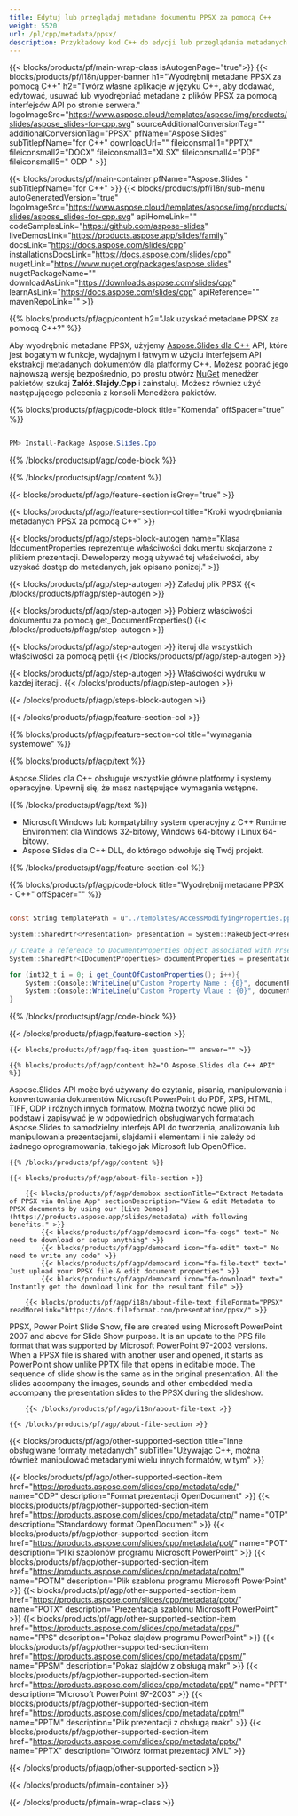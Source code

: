 ```yaml
---
title: Edytuj lub przeglądaj metadane dokumentu PPSX za pomocą C++
weight: 5520
url: /pl/cpp/metadata/ppsx/ 
description: Przykładowy kod C++ do edycji lub przeglądania metadanych pliku PPSX w C++ Runtime Environment dla Windows 32-bitowy, Windows 64-bitowy i Linux 64-bitowy.
---
```


{{< blocks/products/pf/main-wrap-class isAutogenPage="true">}}
{{< blocks/products/pf/i18n/upper-banner h1="Wyodrębnij metadane PPSX za pomocą C++" h2="Twórz własne aplikacje w języku C++, aby dodawać, edytować, usuwać lub wyodrębniać metadane z plików PPSX za pomocą interfejsów API po stronie serwera." logoImageSrc="https://www.aspose.cloud/templates/aspose/img/products/slides/aspose_slides-for-cpp.svg" sourceAdditionalConversionTag="" additionalConversionTag="PPSX" pfName="Aspose.Slides" subTitlepfName="for C++" downloadUrl="" fileiconsmall1="PPTX" fileiconsmall2="DOCX" fileiconsmall3="XLSX" fileiconsmall4="PDF" fileiconsmall5=" ODP " >}}

{{< blocks/products/pf/main-container pfName="Aspose.Slides " subTitlepfName="for C++" >}}
{{< blocks/products/pf/i18n/sub-menu autoGeneratedVersion="true" logoImageSrc="https://www.aspose.cloud/templates/aspose/img/products/slides/aspose_slides-for-cpp.svg" apiHomeLink="" codeSamplesLink="https://github.com/aspose-slides" liveDemosLink="https://products.aspose.app/slides/family" docsLink="https://docs.aspose.com/slides/cpp" installationsDocsLink="https://docs.aspose.com/slides/cpp" nugetLink="https://www.nuget.org/packages/aspose.slides" nugetPackageName="" downloadAsLink="https://downloads.aspose.com/slides/cpp" learnAsLink="https://docs.aspose.com/slides/cpp" apiReference="" mavenRepoLink="" >}}

{{% blocks/products/pf/agp/content h2="Jak uzyskać metadane PPSX za pomocą C++?" %}}

 Aby wyodrębnić metadane PPSX, użyjemy
 [Aspose.Slides dla C++](https://products.aspose.com/slides/cpp)
 API, które jest bogatym w funkcje, wydajnym i łatwym w użyciu interfejsem API ekstrakcji metadanych dokumentów dla platformy C++. Możesz pobrać jego najnowszą wersję bezpośrednio, po prostu otwórz
 [NuGet](https://www.nuget.org/packages/aspose.slides)
 menedżer pakietów, szukaj
 **Załóż.Slajdy.Cpp**
 i zainstaluj. Możesz również użyć następującego polecenia z konsoli Menedżera pakietów.

{{% blocks/products/pf/agp/code-block title="Komenda" offSpacer="true" %}}

```cs

PM> Install-Package Aspose.Slides.Cpp

```

{{% /blocks/products/pf/agp/code-block %}}

{{% /blocks/products/pf/agp/content %}}

{{< blocks/products/pf/agp/feature-section isGrey="true" >}}


{{< blocks/products/pf/agp/feature-section-col title="Kroki wyodrębniania metadanych PPSX za pomocą C++" >}}

{{< blocks/products/pf/agp/steps-block-autogen name="Klasa IdocumentProperties reprezentuje właściwości dokumentu skojarzone z plikiem prezentacji. Deweloperzy mogą używać tej właściwości, aby uzyskać dostęp do metadanych, jak opisano poniżej." >}}

{{< blocks/products/pf/agp/step-autogen >}}
Załaduj plik PPSX
{{< /blocks/products/pf/agp/step-autogen >}}

{{< blocks/products/pf/agp/step-autogen >}}
Pobierz właściwości dokumentu za pomocą get\_DocumentProperties()
{{< /blocks/products/pf/agp/step-autogen >}}

{{< blocks/products/pf/agp/step-autogen >}}
iteruj dla wszystkich właściwości za pomocą pętli
{{< /blocks/products/pf/agp/step-autogen >}}

{{< blocks/products/pf/agp/step-autogen >}}
Właściwości wydruku w każdej iteracji.
{{< /blocks/products/pf/agp/step-autogen >}}

{{< /blocks/products/pf/agp/steps-block-autogen >}}

{{< /blocks/products/pf/agp/feature-section-col >}}

{{% blocks/products/pf/agp/feature-section-col title="wymagania systemowe" %}}

{{% blocks/products/pf/agp/text %}}

 Aspose.Slides dla C++ obsługuje wszystkie główne platformy i systemy operacyjne. Upewnij się, że masz następujące wymagania wstępne.

{{% /blocks/products/pf/agp/text %}}

- Microsoft Windows lub kompatybilny system operacyjny z C++ Runtime Environment dla Windows 32-bitowy, Windows 64-bitowy i Linux 64-bitowy.
- Aspose.Slides dla C++ DLL, do którego odwołuje się Twój projekt.

{{% /blocks/products/pf/agp/feature-section-col %}}

{{% blocks/products/pf/agp/code-block title="Wyodrębnij metadane PPSX - C++" offSpacer="" %}}

```cs

const String templatePath = u"../templates/AccessModifyingProperties.ppsx";

System::SharedPtr<Presentation> presentation = System::MakeObject<Presentation>(templatePath);

// Create a reference to DocumentProperties object associated with Prsentation
System::SharedPtr<IDocumentProperties> documentProperties = presentation->get_DocumentProperties();

for (int32_t i = 0; i get_CountOfCustomProperties(); i++){
	System::Console::WriteLine(u"Custom Property Name : {0}", documentProperties->GetCustomPropertyName(i));
	System::Console::WriteLine(u"Custom Property Vlaue : {0}", documentProperties->idx_get(documentProperties->GetCustomPropertyName(i)));
}  

```

{{% /blocks/products/pf/agp/code-block %}}

{{< /blocks/products/pf/agp/feature-section >}}

    {{< blocks/products/pf/agp/faq-item question="" answer="" >}}
 

<!-- aboutfile Starts -->

    {{% blocks/products/pf/agp/content h2="O Aspose.Slides dla C++ API" %}}

 Aspose.Slides API może być używany do czytania, pisania, manipulowania i konwertowania dokumentów Microsoft PowerPoint do PDF, XPS, HTML, TIFF, ODP i różnych innych formatów. Można tworzyć nowe pliki od podstaw i zapisywać je w odpowiednich obsługiwanych formatach. Aspose.Slides to samodzielny interfejs API do tworzenia, analizowania lub manipulowania prezentacjami, slajdami i elementami i nie zależy od żadnego oprogramowania, takiego jak Microsoft lub OpenOffice.  



    {{% /blocks/products/pf/agp/content %}}

    {{< blocks/products/pf/agp/about-file-section >}}

        {{< blocks/products/pf/agp/demobox sectionTitle="Extract Metadata of PPSX via Online App" sectionDescription="View & edit Metadata to PPSX documents by using our [Live Demos](https://products.aspose.app/slides/metadata) with following benefits." >}}
            {{< blocks/products/pf/agp/democard icon="fa-cogs" text=" No need to download or setup anything" >}}
            {{< blocks/products/pf/agp/democard icon="fa-edit" text=" No need to write any code" >}}
            {{< blocks/products/pf/agp/democard icon="fa-file-text" text=" Just upload your PPSX file & edit document properties" >}}
            {{< blocks/products/pf/agp/democard icon="fa-download" text=" Instantly get the download link for the resultant file" >}}

        {{< blocks/products/pf/agp/i18n/about-file-text fileFormat="PPSX" readMoreLink="https://docs.fileformat.com/presentation/ppsx/" >}}
PPSX, Power Point Slide Show, file are created using Microsoft PowerPoint 2007 and above for Slide Show purpose. It is an update to the PPS file format that was supported by Microsoft PowerPoint 97-2003 versions. When a PPSX file is shared with another user and opened, it starts as PowerPoint show unlike PPTX file that opens in editable mode. The sequence of slide show is the same as in the original presentation. All the slides accompany the images, sounds and other embedded media accompany the presentation slides to the PPSX during the slideshow.

        {{< /blocks/products/pf/agp/i18n/about-file-text >}}

    {{< /blocks/products/pf/agp/about-file-section >}}

<!-- aboutfile Ends -->

{{< blocks/products/pf/agp/other-supported-section title="Inne obsługiwane formaty metadanych" subTitle="Używając C++, można również manipulować metadanymi wielu innych formatów, w tym" >}}

{{< blocks/products/pf/agp/other-supported-section-item href="https://products.aspose.com/slides/cpp/metadata/odp/" name="ODP" description="Format prezentacji OpenDocument" >}}
{{< blocks/products/pf/agp/other-supported-section-item href="https://products.aspose.com/slides/cpp/metadata/otp/" name="OTP" description="Standardowy format OpenDocument" >}}
{{< blocks/products/pf/agp/other-supported-section-item href="https://products.aspose.com/slides/cpp/metadata/pot/" name="POT" description="Pliki szablonów programu Microsoft PowerPoint" >}}
{{< blocks/products/pf/agp/other-supported-section-item href="https://products.aspose.com/slides/cpp/metadata/potm/" name="POTM" description="Plik szablonu programu Microsoft PowerPoint" >}}
{{< blocks/products/pf/agp/other-supported-section-item href="https://products.aspose.com/slides/cpp/metadata/potx/" name="POTX" description="Prezentacja szablonu Microsoft PowerPoint" >}}
{{< blocks/products/pf/agp/other-supported-section-item href="https://products.aspose.com/slides/cpp/metadata/pps/" name="PPS" description="Pokaz slajdów programu PowerPoint" >}}
{{< blocks/products/pf/agp/other-supported-section-item href="https://products.aspose.com/slides/cpp/metadata/ppsm/" name="PPSM" description="Pokaz slajdów z obsługą makr" >}}
{{< blocks/products/pf/agp/other-supported-section-item href="https://products.aspose.com/slides/cpp/metadata/ppt/" name="PPT" description="Microsoft PowerPoint 97-2003" >}}
{{< blocks/products/pf/agp/other-supported-section-item href="https://products.aspose.com/slides/cpp/metadata/pptm/" name="PPTM" description="Plik prezentacji z obsługą makr" >}}
{{< blocks/products/pf/agp/other-supported-section-item href="https://products.aspose.com/slides/cpp/metadata/pptx/" name="PPTX" description="Otwórz format prezentacji XML" >}}

{{< /blocks/products/pf/agp/other-supported-section >}}

{{< /blocks/products/pf/main-container >}}
    
{{< /blocks/products/pf/main-wrap-class >}}